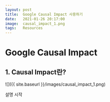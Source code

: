```yaml
---
layout: post
title:  Google Causal Impact 사용하기
date:   2021-01-26 20:17:00
image:  causal_impact_1.png
tags:   Resources
---
```




# Google Causal Impact
## 1. Causal Impact란?

![]({{ site.baseurl }}/images/causal_impact_1.png)

설명 시작